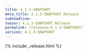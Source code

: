 ```yaml
---
title: 4.1.3-SNAPSHOT
meta_title: 4.1.3-SNAPSHOT Release
subheadline: 
teaser: 4.1.3-SNAPSHOT Release
permalink: /releases/4.1.3-SNAPSHOT/
version: 4.1.3-SNAPSHOT
---
```


{% include _release.html %}
